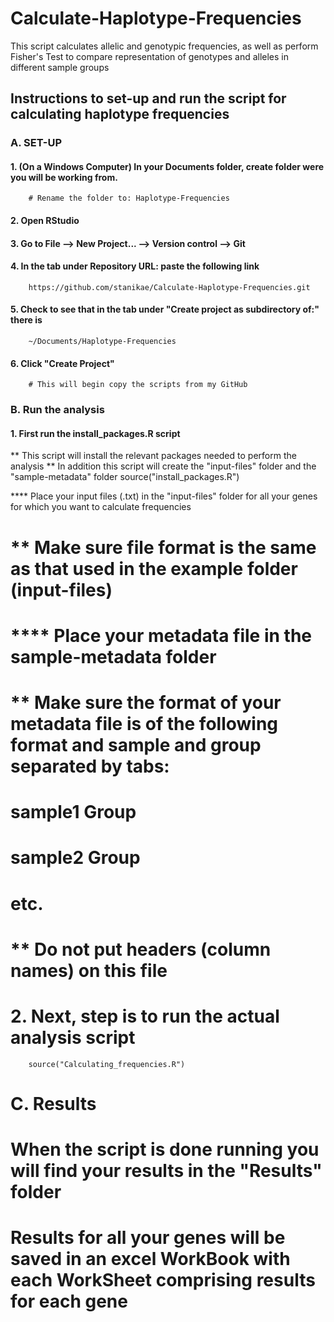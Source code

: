 # Calculate-Haplotype-Frequencies
This script calculates allelic and genotypic frequencies, as well as perform Fisher's Test to compare representation of genotypes and alleles in different sample groups

## Instructions to set-up and run the script for calculating haplotype frequencies

### A. SET-UP
#### 1. (On a Windows Computer) In your Documents folder, create folder were you will be working from.
		# Rename the folder to: Haplotype-Frequencies
		
#### 2. Open RStudio

#### 3. Go to File --> New Project... --> Version control --> Git

#### 4. In the tab under Repository URL: paste the following link
		https://github.com/stanikae/Calculate-Haplotype-Frequencies.git

#### 5. Check to see that in the tab under "Create project as subdirectory of:" there is
		~/Documents/Haplotype-Frequencies
		
#### 6. Click "Create Project"
		# This will begin copy the scripts from my GitHub
		
### B. Run the analysis
#### 1. First run the install_packages.R script
** This script will install the relevant packages needed to perform the analysis
** In addition this script will create the "input-files" folder and the "sample-metadata" folder
		source("install_packages.R")
		
 **** Place your input files (.txt) in the "input-files" folder for all your genes for which you want to calculate frequencies
#       ** Make sure file format is the same as that used in the example folder (input-files)
# **** Place your metadata file in the sample-metadata folder
# 		** Make sure the format of your metadata file is of the following format and sample and group separated by tabs:
# 			sample1	Group
#			sample2	Group
#			etc.
#		** Do not put headers (column names) on this file

# 2. Next, step is to run the actual analysis script
		source("Calculating_frequencies.R")
		
# C. Results
# When the script is done running you will find your results in the "Results" folder
# Results for all your genes will be saved in an excel WorkBook with each WorkSheet comprising results for each gene
